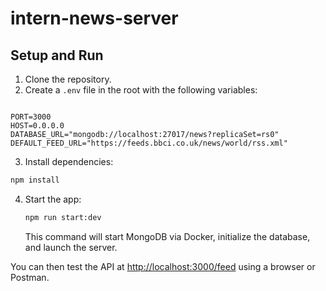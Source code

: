 # intern-news-server

## Setup and Run

1. Clone the repository.
2. Create a `.env` file in the root with the following variables:
```

PORT=3000
HOST=0.0.0.0
DATABASE_URL="mongodb://localhost:27017/news?replicaSet=rs0"
DEFAULT_FEED_URL="https://feeds.bbci.co.uk/news/world/rss.xml"

````
3. Install dependencies:
```bash
npm install
````

4. Start the app:

   ```bash
   npm run start:dev
   ```

   This command will start MongoDB via Docker, initialize the database, and launch the server.

You can then test the API at [http://localhost:3000/feed](http://localhost:3000/feed) using a browser or Postman.

